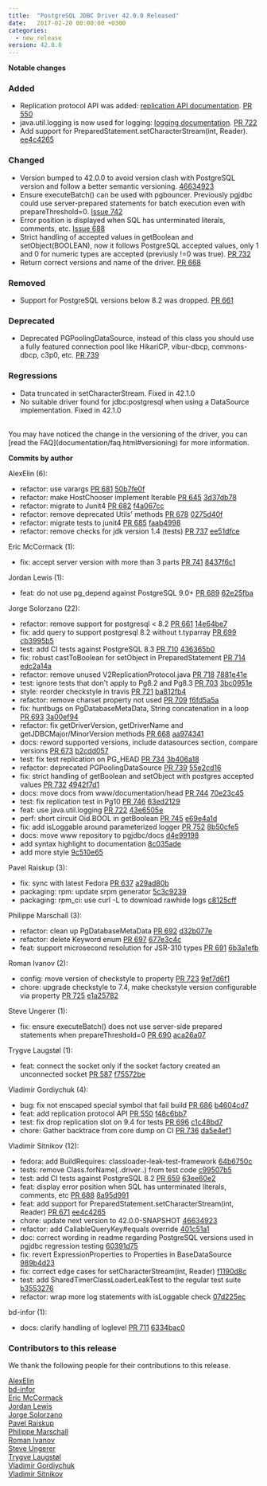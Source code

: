 ```yaml
---
title:  "PostgreSQL JDBC Driver 42.0.0 Released"
date:   2017-02-20 00:00:00 +0300
categories:
  - new_release
version: 42.0.0
---
```

**Notable changes**

### Added
- Replication protocol API was added: [replication API documentation](https://jdbc.postgresql.org//documentation/head/replication.html). [PR 550](https://github.com/pgjdbc/pgjdbc/pull/550)
- java.util.logging is now used for logging: [logging documentation](https://jdbc.postgresql.org//documentation/head/logging.html). [PR 722](https://github.com/pgjdbc/pgjdbc/pull/722)
- Add support for PreparedStatement.setCharacterStream(int, Reader). [ee4c4265](https://github.com/pgjdbc/pgjdbc/commit/ee4c4265aebc1c73a1d1fabac5ba259d1fbfd1e4)

### Changed
- Version bumped to 42.0.0 to avoid version clash with PostgreSQL version and follow a better semantic versioning. [46634923](https://github.com/pgjdbc/pgjdbc/commit/466349236622c6b03bb9cd8d7f517c3ce0586751)
- Ensure executeBatch() can be used with pgbouncer. Previously pgjdbc could use server-prepared statements for batch execution even with prepareThreshold=0. [Issue 742](https://github.com/pgjdbc/pgjdbc/issues/742)
- Error position is displayed when SQL has unterminated literals, comments, etc. [Issue 688](https://github.com/pgjdbc/pgjdbc/issues/688)
- Strict handling of accepted values in getBoolean and setObject(BOOLEAN), now it follows PostgreSQL accepted values, only 1 and 0 for numeric types are accepted (previusly !=0 was true). [PR 732](https://github.com/pgjdbc/pgjdbc/pull/732)
- Return correct versions and name of the driver. [PR 668](https://github.com/pgjdbc/pgjdbc/pull/668)

### Removed
- Support for PostgreSQL versions below 8.2 was dropped. [PR 661](https://github.com/pgjdbc/pgjdbc/pull/661)

### Deprecated
- Deprecated PGPoolingDataSource, instead of this class you should use a fully featured connection pool like HikariCP, vibur-dbcp, commons-dbcp, c3p0, etc. [PR 739](https://github.com/pgjdbc/pgjdbc/pull/739)

### Regressions
- Data truncated in setCharacterStream. Fixed in 42.1.0
- No suitable driver found for jdbc:postgresql when using a DataSource implementation. Fixed in 42.1.0

<br>
You may have noticed the change in the versioning of the driver, you can [read the FAQ](documentation/faq.html#versioning) for more information.

<!--more-->

**Commits by author**

AlexElin (6):

* refactor: use varargs [PR 681](https://github.com/pgjdbc/pgjdbc/pull/681) [50b7fe0f](https://github.com/pgjdbc/pgjdbc/commit/50b7fe0fe901ee24160615bebd4b86603b960b86)
* refactor: make HostChooser implement Iterable [PR 645](https://github.com/pgjdbc/pgjdbc/pull/645) [3d37db78](https://github.com/pgjdbc/pgjdbc/commit/3d37db78ae4a82cab8809bac86e3b55537e91d95)
* refactor: migrate to Junit4 [PR 682](https://github.com/pgjdbc/pgjdbc/pull/682) [f4a067cc](https://github.com/pgjdbc/pgjdbc/commit/f4a067cc5d32dde2698a062d6f9855d50fa3127d)
* refactor: remove deprecated Utils' methods [PR 678](https://github.com/pgjdbc/pgjdbc/pull/678) [0275d40f](https://github.com/pgjdbc/pgjdbc/commit/0275d40f6f2b8b30faef8aed31761e1ff7a0ed90)
* refactor: migrate tests to junit4 [PR 685](https://github.com/pgjdbc/pgjdbc/pull/685) [faab4998](https://github.com/pgjdbc/pgjdbc/commit/faab499853c56f67cb70fb242f75b918452f2a6f)
* refactor: remove checks for jdk version 1.4 (tests) [PR 737](https://github.com/pgjdbc/pgjdbc/pull/737) [ee51dfce](https://github.com/pgjdbc/pgjdbc/commit/ee51dfce99dcd922b66373cd0c69c83bf339dbdb)

Eric McCormack (1):

* fix: accept server version with more than 3 parts [PR 741](https://github.com/pgjdbc/pgjdbc/pull/741) [8437f6c1](https://github.com/pgjdbc/pgjdbc/commit/8437f6c1c76c3560331d75c4332ab50959d57228)

Jordan Lewis (1):

* feat: do not use pg_depend against PostgreSQL 9.0+ [PR 689](https://github.com/pgjdbc/pgjdbc/pull/689) [62e25fba](https://github.com/pgjdbc/pgjdbc/commit/62e25fba70002d7639472c5a1dcd9d1de5b7f872)

Jorge Solorzano (22):

* refactor: remove support for postgresql < 8.2 [PR 661](https://github.com/pgjdbc/pgjdbc/pull/661) [14e64be7](https://github.com/pgjdbc/pgjdbc/commit/14e64be7dc43feaef210e82fcd9b6089e54e5e4f)
* fix: add query to support postgresql 8.2 without t.typarray [PR 699](https://github.com/pgjdbc/pgjdbc/pull/699) [cb3995b5](https://github.com/pgjdbc/pgjdbc/commit/cb3995b5a0311a2f5f7737fdfe83457680305efb)
* test: add CI tests against PostgreSQL 8.3 [PR 710](https://github.com/pgjdbc/pgjdbc/pull/710) [436365b0](https://github.com/pgjdbc/pgjdbc/commit/436365b095d0a276b876433fd00d9bbac72708cc)
* fix: robust castToBoolean for setObject in PreparedStatement [PR 714](https://github.com/pgjdbc/pgjdbc/pull/714) [edc2a14a](https://github.com/pgjdbc/pgjdbc/commit/edc2a14af8837911a48bb322363bb8b70d2b173d)
* refactor: remove unused V2ReplicationProtocol.java [PR 718](https://github.com/pgjdbc/pgjdbc/pull/718) [7881e41e](https://github.com/pgjdbc/pgjdbc/commit/7881e41ea93f3bd6a3f58e85cb4329f77b667db0)
* test: ignore tests that don't apply to Pg8.2 and Pg8.3 [PR 703](https://github.com/pgjdbc/pgjdbc/pull/703) [3bc0951e](https://github.com/pgjdbc/pgjdbc/commit/3bc0951e84ad3b7af746e2dece04b4ea816605e2)
* style: reorder checkstyle in travis [PR 721](https://github.com/pgjdbc/pgjdbc/pull/721) [ba812fb4](https://github.com/pgjdbc/pgjdbc/commit/ba812fb404852b73a304f7ccb068a2030b8604b3)
* refactor: remove charset property not used [PR 709](https://github.com/pgjdbc/pgjdbc/pull/709) [f6fd5a5a](https://github.com/pgjdbc/pgjdbc/commit/f6fd5a5abea1efe9b987825b7874ffd962772197)
* fix: huntbugs on PgDatabaseMetaData, String concatenation in a loop [PR 693](https://github.com/pgjdbc/pgjdbc/pull/693) [3a00ef94](https://github.com/pgjdbc/pgjdbc/commit/3a00ef9436c6b04c472330802a8adb22adaa9b63)
* refactor: fix getDriverVersion, getDriverName and getJDBCMajor/MinorVersion methods [PR 668](https://github.com/pgjdbc/pgjdbc/pull/668) [aa974341](https://github.com/pgjdbc/pgjdbc/commit/aa9743417f18a10a1a7c7a4bc25ad2862155ddc8)
* docs: reword supported versions, include datasources section, compare versions [PR 673](https://github.com/pgjdbc/pgjdbc/pull/673) [b2cdd057](https://github.com/pgjdbc/pgjdbc/commit/b2cdd057664a00928d97290ed7435fcf57f3a360)
* test: fix test replication on PG_HEAD [PR 734](https://github.com/pgjdbc/pgjdbc/pull/734) [3b406a18](https://github.com/pgjdbc/pgjdbc/commit/3b406a18a7c1751aa477e8378ee8cad0a60efd1e)
* refactor: deprecated PGPoolingDataSource [PR 739](https://github.com/pgjdbc/pgjdbc/pull/739) [55e2cd16](https://github.com/pgjdbc/pgjdbc/commit/55e2cd16cc7e30b1370e777d71556aa625bace9f)
* fix: strict handling of getBoolean and setObject with postgres accepted values [PR 732](https://github.com/pgjdbc/pgjdbc/pull/732) [4942f7d1](https://github.com/pgjdbc/pgjdbc/commit/4942f7d1cc812feeeca331878334a3d4058615e4)
* docs: move docs from www/documentation/head [PR 744](https://github.com/pgjdbc/pgjdbc/pull/744) [70e23c45](https://github.com/pgjdbc/pgjdbc/commit/70e23c45c904ebded42ab1b5efc10d66f34ab68c)
* test: fix replication test in Pg10 [PR 746](https://github.com/pgjdbc/pgjdbc/pull/746) [63ed2129](https://github.com/pgjdbc/pgjdbc/commit/63ed2129f7aa4375d009f19c64dc2404e725aabb)
* feat: use java.util.logging [PR 722](https://github.com/pgjdbc/pgjdbc/pull/722) [43e6505e](https://github.com/pgjdbc/pgjdbc/commit/43e6505e3aa16e6acdf08f02f2dd1e3cf131ac3e)
* perf: short circuit Oid.BOOL in getBoolean [PR 745](https://github.com/pgjdbc/pgjdbc/pull/745) [e69e4a1d](https://github.com/pgjdbc/pgjdbc/commit/e69e4a1d5502319bc810e0e4529611ba52ea386c)
* fix: add isLoggable around parameterized logger [PR 752](https://github.com/pgjdbc/pgjdbc/pull/752) [8b50cfe5](https://github.com/pgjdbc/pgjdbc/commit/8b50cfe58c47d19adc0c241488a24037f4a4416f)
* docs: move www repository to pgjdbc/docs [d4e99198](https://github.com/pgjdbc/pgjdbc/commit/d4e99198336bf41fc7f3fe9c0746036d5477601c)
* add syntax highlight to documentation [8c035ade](https://github.com/pgjdbc/pgjdbc/commit/8c035adeb820c8a19e372f0b76a70e511b657cad)
* add more style [9c510e65](https://github.com/pgjdbc/pgjdbc/commit/9c510e65f573354a47b7e94553870231e8dc2935)

Pavel Raiskup (3):

* fix: sync with latest Fedora [PR 637](https://github.com/pgjdbc/pgjdbc/pull/637) [a29ad80b](https://github.com/pgjdbc/pgjdbc/commit/a29ad80bcfdd65d11257f6339eb6bf2512612eed)
* packaging: rpm: update srpm generator [5c3c9239](https://github.com/pgjdbc/pgjdbc/commit/5c3c92392d66608ed7d9d1f96eb5b380e2667cd9)
* packaging: rpm_ci: use curl -L to download rawhide logs [c8125cff](https://github.com/pgjdbc/pgjdbc/commit/c8125cff3ae719675983185d49cd49e6c028d7b7)

Philippe Marschall (3):

* refactor: clean up PgDatabaseMetaData [PR 692](https://github.com/pgjdbc/pgjdbc/pull/692) [d32b077e](https://github.com/pgjdbc/pgjdbc/commit/d32b077e20b2afae9c4c80f704f7c8a26a8b8e11)
* refactor: delete Keyword enum [PR 697](https://github.com/pgjdbc/pgjdbc/pull/697) [677e3c4c](https://github.com/pgjdbc/pgjdbc/commit/677e3c4cf2533ce283a2d444cee6da8a94a4ca82)
* feat: support microsecond resolution for JSR-310 types [PR 691](https://github.com/pgjdbc/pgjdbc/pull/691) [6b3a1efb](https://github.com/pgjdbc/pgjdbc/commit/6b3a1efb36709e570caf0dc71a42a53e89f5a5e0)

Roman Ivanov (2):

* config: move version of checkstyle to property [PR 723](https://github.com/pgjdbc/pgjdbc/pull/723) [9ef7d6f1](https://github.com/pgjdbc/pgjdbc/commit/9ef7d6f1f274a75a14b380c57f4c140b47b25888)
* chore: upgrade checkstyle to 7.4, make checkstyle version configurable via property [PR 725](https://github.com/pgjdbc/pgjdbc/pull/725) [e1a25782](https://github.com/pgjdbc/pgjdbc/commit/e1a2578247684667a51bc34ee53449e4457755df)

Steve Ungerer (1):

* fix: ensure executeBatch() does not use server-side prepared statements when prepareThreshold=0 [PR 690](https://github.com/pgjdbc/pgjdbc/pull/690) [aca26a07](https://github.com/pgjdbc/pgjdbc/commit/aca26a07026e9b289a209799ab28131a33b296dd)

Trygve Laugstøl (1):

* feat: connect the socket only if the socket factory created an unconnected socket [PR 587](https://github.com/pgjdbc/pgjdbc/pull/587) [f75572be](https://github.com/pgjdbc/pgjdbc/commit/f75572beb8b59a7a73f6e1d12d692b483dc04c85)

Vladimir Gordiychuk (4):

* bug: fix not enscaped special symbol that fail build [PR 686](https://github.com/pgjdbc/pgjdbc/pull/686) [b4604cd7](https://github.com/pgjdbc/pgjdbc/commit/b4604cd7de0c297c8b56608642055ed6eb3645e0)
* feat: add replication protocol API [PR 550](https://github.com/pgjdbc/pgjdbc/pull/550) [f48c6bb7](https://github.com/pgjdbc/pgjdbc/commit/f48c6bb7e726479bbf4be4ef95e4c138db5cac96)
* test: fix drop replication slot on 9.4 for tests [PR 696](https://github.com/pgjdbc/pgjdbc/pull/696) [c1c48bd7](https://github.com/pgjdbc/pgjdbc/commit/c1c48bd705f04e8d1b1cb8b998dda0a6893f891d)
* chore: Gather backtrace from core dump on CI [PR 736](https://github.com/pgjdbc/pgjdbc/pull/736) [da5e4ef1](https://github.com/pgjdbc/pgjdbc/commit/da5e4ef1cbc4a5c9f41e9aee8d183560ba679541)

Vladimir Sitnikov (12):

* fedora: add BuildRequires: classloader-leak-test-framework [64b6750c](https://github.com/pgjdbc/pgjdbc/commit/64b6750cbd49ca8a9f0596bed1876132b64c34d4)
* tests: remove Class.forName(..driver..) from test code [c99507b5](https://github.com/pgjdbc/pgjdbc/commit/c99507b5661804b5b1b2340ba747fe553dc37a68)
* test: add CI tests against PostgreSQL 8.2 [PR 659](https://github.com/pgjdbc/pgjdbc/pull/659) [63ee60e2](https://github.com/pgjdbc/pgjdbc/commit/63ee60e2ad93441ff55dab08213cc09815b614e0)
* feat: display error position when SQL has unterminated literals, comments, etc [PR 688](https://github.com/pgjdbc/pgjdbc/pull/688) [8a95d991](https://github.com/pgjdbc/pgjdbc/commit/8a95d991e2032cf0406be8e54e70cfafaad794b5)
* feat: add support for PreparedStatement.setCharacterStream(int, Reader) [PR 671](https://github.com/pgjdbc/pgjdbc/pull/671) [ee4c4265](https://github.com/pgjdbc/pgjdbc/commit/ee4c4265aebc1c73a1d1fabac5ba259d1fbfd1e4)
* chore: update next version to 42.0.0-SNAPSHOT [46634923](https://github.com/pgjdbc/pgjdbc/commit/466349236622c6b03bb9cd8d7f517c3ce0586751)
* refactor: add CallableQueryKey#equals override [401c51a1](https://github.com/pgjdbc/pgjdbc/commit/401c51a15d80d2f24cddbe5cd4b2ca7509a0a765)
* doc: correct wording in readme regarding PostgreSQL versions used in pgjdbc regression testing [60391d75](https://github.com/pgjdbc/pgjdbc/commit/60391d7559d6ee4e579ec2e36d7aa8199a99189d)
* fix: revert ExpressionProperties to Properties in BaseDataSource [989b4d23](https://github.com/pgjdbc/pgjdbc/commit/989b4d235ec6776f31284d15618195cf7f8a7a79)
* fix: correct edge cases for setCharacterStream(int, Reader) [f1190d8c](https://github.com/pgjdbc/pgjdbc/commit/f1190d8c2eb1c506616e2298aabad211ba3bdb0a)
* test: add SharedTimerClassLoaderLeakTest to the regular test suite [b3553276](https://github.com/pgjdbc/pgjdbc/commit/b3553276ad48cbb47cd4849d3a08b7ee61be8ace)
* refactor: wrap more log statements with isLoggable check [07d225ec](https://github.com/pgjdbc/pgjdbc/commit/07d225ec1028d945533d5023702b3865aee54ad6)

bd-infor (1):

* docs: clarify handling of loglevel [PR 711](https://github.com/pgjdbc/pgjdbc/pull/711) [6334bac0](https://github.com/pgjdbc/pgjdbc/commit/6334bac036efaa4a9f2a445f1cbdcc310f4c6263)

<a name="contributors_{{ page.version }}"></a>
### Contributors to this release

We thank the following people for their contributions to this release.

[AlexElin](https://github.com/AlexElin)  
[bd-infor](https://github.com/bd-infor)  
[Eric McCormack](https://github.com/ericmack)  
[Jordan Lewis](https://github.com/jordanlewis)  
[Jorge Solorzano](https://github.com/jorsol)  
[Pavel Raiskup](https://github.com/praiskup)  
[Philippe Marschall](https://github.com/marschall)  
[Roman Ivanov](https://github.com/romani)  
[Steve Ungerer](https://github.com/scubasau)  
[Trygve Laugstøl](https://github.com/trygvis)  
[Vladimir Gordiychuk](https://github.com/Gordiychuk)  
[Vladimir Sitnikov](https://github.com/vlsi)  
